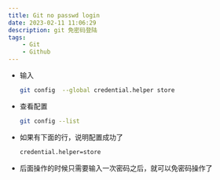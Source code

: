 ```yaml
---
title: Git no passwd login
date: 2023-02-11 11:06:29
description: git 免密码登陆
tags:
    - Git
    - Github
---
```


- 输入
    
    ```bash
    git config  --global credential.helper store
    ```
    
- 查看配置

    ```bash
    git config --list
    ```
    
- 如果有下面的行，说明配置成功了

    ```bash
    credential.helper=store
    ```
    
- 后面操作的时候只需要输入一次密码之后，就可以免密码操作了
